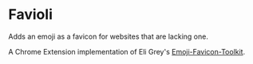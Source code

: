 Favioli
=======
Adds an emoji as a favicon for websites that are lacking one.

A Chrome Extension implementation of Eli Grey's [Emoji-Favicon-Toolkit](https://github.com/eligrey/emoji-favicon-toolkit).
